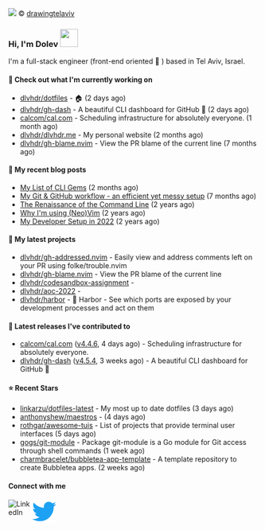 <img src="https://user-images.githubusercontent.com/6196971/205364459-63d54329-d28a-403f-ac06-3baeb4685b46.jpg" />
© <a href="https://www.instagram.com/drawingtelaviv/">drawingtelaviv</a>

### Hi, I'm Dolev <img width="36px" height="36px" src="https://user-images.githubusercontent.com/1303154/88677602-1635ba80-d120-11ea-84d8-d263ba5fc3c0.gif" />

I'm a full-stack engineer (front-end oriented :rainbow: ) based in Tel Aviv, Israel.

#### 👷 Check out what I'm currently working on

- [dlvhdr/dotfiles](https://github.com/dlvhdr/dotfiles) - 🏠 (2 days ago)
- [dlvhdr/gh-dash](https://github.com/dlvhdr/gh-dash) - A beautiful CLI dashboard for GitHub 🚀  (2 days ago)
- [calcom/cal.com](https://github.com/calcom/cal.com) - Scheduling infrastructure for absolutely everyone. (1 month ago)
- [dlvhdr/dlvhdr.me](https://github.com/dlvhdr/dlvhdr.me) - My personal website (2 months ago)
- [dlvhdr/gh-blame.nvim](https://github.com/dlvhdr/gh-blame.nvim) - View the PR blame of the current line (7 months ago)

#### 📜 My recent blog posts

- [My List of CLI Gems](https://dlvhdr.me/posts/cli-tools) (2 months ago)
- [My Git &amp; GitHub workflow - an efficient yet messy setup](https://dlvhdr.me/posts/how-i-use-github) (7 months ago)
- [The Renaissance of the Command Line](https://dlvhdr.me/posts/the-renaissance-of-the-command-line) (2 years ago)
- [Why I&#39;m using (Neo)Vim](https://dlvhdr.me/posts/why-im-using-vim) (2 years ago)
- [My Developer Setup in 2022](https://dlvhdr.me/posts/dev-setup) (2 years ago)

#### 🌱 My latest projects

- [dlvhdr/gh-addressed.nvim](https://github.com/dlvhdr/gh-addressed.nvim) - Easily view and address comments left on your PR using folke/trouble.nvim
- [dlvhdr/gh-blame.nvim](https://github.com/dlvhdr/gh-blame.nvim) - View the PR blame of the current line
- [dlvhdr/codesandbox-assignment](https://github.com/dlvhdr/codesandbox-assignment) - 
- [dlvhdr/aoc-2022](https://github.com/dlvhdr/aoc-2022) - 
- [dlvhdr/harbor](https://github.com/dlvhdr/harbor) - 🚢 Harbor - See which ports are exposed by your development processes and act on them

#### 🔭 Latest releases I've contributed to

- [calcom/cal.com](https://github.com/calcom/cal.com) ([v4.4.6](https://github.com/calcom/cal.com/releases/tag/v4.4.6), 4 days ago) - Scheduling infrastructure for absolutely everyone.
- [dlvhdr/gh-dash](https://github.com/dlvhdr/gh-dash) ([v4.5.4](https://github.com/dlvhdr/gh-dash/releases/tag/v4.5.4), 3 weeks ago) - A beautiful CLI dashboard for GitHub 🚀 

#### ⭐ Recent Stars

- [linkarzu/dotfiles-latest](https://github.com/linkarzu/dotfiles-latest) - My most up to date dotfiles (3 days ago)
- [anthonyshew/maestros](https://github.com/anthonyshew/maestros) -  (4 days ago)
- [rothgar/awesome-tuis](https://github.com/rothgar/awesome-tuis) - List of projects that provide terminal user interfaces (5 days ago)
- [gogs/git-module](https://github.com/gogs/git-module) - Package git-module is a Go module for Git access through shell commands (1 week ago)
- [charmbracelet/bubbletea-app-template](https://github.com/charmbracelet/bubbletea-app-template) - A template repository to create Bubbletea apps. (2 weeks ago)

#### Connect with me

[<img align="left" alt="LinkedIn" width="48px" src="https://camo.githubusercontent.com/c8a9c5b414cd812ad6a97a46c29af67239ddaeae08c41724ff7d945fb4c047e5/68747470733a2f2f6564656e742e6769746875622e696f2f537570657254696e7949636f6e732f696d616765732f7376672f6c696e6b6564696e2e737667" />][linkedin]

[<img align="left" alt="Twitter" width="48px" src="icons/twitter.svg" />][twitter]

[linkedin]: https://www.linkedin.com/in/dolev-hadar/
[twitter]: https://twitter.com/elys1um

